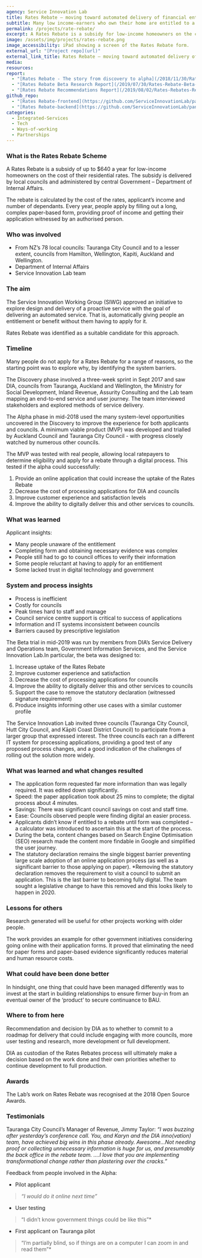 ```yaml
---
agency: Service Innovation Lab
title: Rates Rebate – moving toward automated delivery of financial entitlements
subtitle: Many low income-earners who own their home are entitled to a refund on their rates each year – but many do not claim. Work on this saw significant barriers removed, however progress stopped and started for over two years due to lack of funding and the appetite of some partners to proceed. A Beta was completed mid-2019. Further progress now awaits a decision from the agency that is the custodian of the Rates Rebates process as to whether to move this into BAU.
permalink: /projects/rate-rebate/
excerpt: A Rates Rebate is a subsidy for low-income homeowners on the cost of their residential rates. The subsidy is delivered by local councils and administered by central Government.
image: /assets/img/projects/rates-rebate.png
image_accessibility: iPad showing a screen of the Rates Rebate form.
external_url: "[Project repo](url)"
external_link_title: Rates Rebate – moving toward automated delivery of financial entitlements
media:
resources:
report:
  - "[Rates Rebate - The story from discovery to alpha](/2018/11/30/Rates-Rebate/)"
  - "[Rates Rebate Beta Research Report](/2019/07/30/Rates-Rebate-Beta-Research-Report/)"
  - "[Rates Rebate Recommendations Report](/2019/08/02/Rates-Rebates-Recommendations-Report/)"
github_repo:
  - "[Rates Rebate-frontend](https://github.com/ServiceInnovationLab/pancake-frontend)"
  - "[Rates Rebate-backend](https://github.com/ServiceInnovationLab/pancake-backend)"
categories:
  - Integrated-Services
  - Tech
  - Ways-of-working
  - Partnerships
---
```


### What is the Rates Rebate Scheme

A Rates Rebate is a subsidy of up to $640 a year for low-income homeowners on the cost of their residential rates. The subsidy is delivered by local councils and administered by central Government – Department of Internal Affairs.

The rebate is calculated by the cost of the rates, applicant’s income and number of dependants. Every year, people apply by filling out a long, complex paper-based form, providing proof of income and getting their application witnessed by an authorised person.

### Who was involved

* From NZ’s 78 local councils: Tauranga City Council and to a lesser extent, councils from Hamilton, Wellington, Kapiti, Auckland and Wellington.
* Department of Internal Affairs
* Service Innovation Lab team

### The aim

The Service Innovation Working Group (SIWG) approved an initiative to explore design and delivery of a proactive service with the goal of delivering an automated service. That is, automatically giving people an entitlement or benefit without them having to apply for it.

Rates Rebate was identified as a suitable candidate for this approach.

### Timeline

Many people do not apply for a Rates Rebate for a range of reasons, so the starting point was to explore why, by identifying the system barriers.

The Discovery phase involved a three-week sprint in Sept 2017 and saw DIA, councils from Tauranga, Auckland and Wellington, the Ministry for Social Development, Inland Revenue, Assurity Consulting and the Lab team mapping an end-to-end service and user journey. The team interviewed stakeholders and explored methods of service delivery.

The Alpha phase in mid-2018 used the many system-level opportunities uncovered in the Discovery to improve the experience for both applicants and councils. A minimum viable product (MVP) was developed and trialled by Auckland Council and Tauranga City Council - with progress closely watched by numerous other councils.

The MVP was tested with real people, allowing local ratepayers to determine eligibility and apply for a rebate through a digital process. This tested if the alpha could successfully:

1. Provide an online application that could increase the uptake of the Rates Rebate
2. Decrease the cost of processing applications for DIA and councils
3. Improve customer experience and satisfaction levels
4. Improve the ability to digitally deliver this and other services to councils.

### What was learned

Applicant insights:

* Many people unaware of the entitlement
* Completing form and obtaining necessary evidence was complex
* People still had to go to council offices to verify their information
* Some people reluctant at having to apply for an entitlement
* Some lacked trust in digital technology and government

### System and process insights

* Process is inefficient
* Costly for councils
* Peak times hard to staff and manage
* Council service centre support is critical to success of applications
* Information and IT systems inconsistent between councils
* Barriers caused by prescriptive legislation  

The Beta trial in mid-2019 was run by members from DIA’s Service Delivery and Operations team, Government Information Services, and the Service Innovation Lab.In particular, the beta was designed to:

1. Increase uptake of the Rates Rebate
2. Improve customer experience and satisfaction
3. Decrease the cost of processing applications for councils
4. Improve the ability to digitally deliver this and other services to councils
5. Support the case to remove the statutory declaration (witnessed signature requirement)
6. Produce insights informing other use cases with a similar customer profile

The Service Innovation Lab invited three councils (Tauranga City Council, Hutt City Council, and Kāpiti Coast District Council) to participate from a larger group that expressed interest. The three councils each ran a different IT system for processing applications, providing a good test of any proposed process changes, and a good indication of the challenges of rolling out the solution more widely.

### What was learned and what changes resulted

* The application form requested far more information than was legally required. It was edited down significantly.
* Speed: the paper application took about 25 mins to complete; the digital process about 4 minutes.
* Savings: There was significant council savings on cost and staff time.
* Ease: Councils observed people were finding digital an easier process.
* Applicants didn’t know if entitled to a rebate until form was completed – a calculator was introduced to ascertain this at the start of the process.
* During the beta, content changes based on Search Engine Optimisation (SEO) research made the content more findable in Google and simplified the user journey.
* The statutory declaration remains the single biggest barrier preventing large scale adoption of an online application process (as well as a significant barrier to those applying on paper). *Removing the statutory declaration removes the requirement to visit a council to submit an application. This is the last barrier to becoming fully digital. The team sought a legislative change to have this removed and this looks likely to happen in 2020.

### Lessons for others

Research generated will be useful for other projects working with older people.

The work provides an example for other government initiatives considering going online with their application forms. It proved that eliminating the need for paper forms and paper-based evidence significantly reduces material and human resource costs.

### What could have been done better

In hindsight, one thing that could have been managed differently was to invest at the start in building relationships to ensure firmer buy-in from an eventual owner of the ‘product’ to secure continuance to BAU.

### Where to from here

Recommendation and decision by DIA as to whether to commit to a roadmap for delivery that could include engaging with more councils, more user testing and research, more development or full development.

DIA as custodian of the Rates Rebates process will ultimately make a decision based on the work done and their own priorities whether to continue development to full production.

### Awards

The Lab’s work on Rates Rebate was recognised at the 2018 Open Source Awards.

### Testimonials

Tauranga City Council’s Manager of Revenue, Jimmy Taylor:
*“I was buzzing after yesterday’s conference call. You, and Karyn and the DIA inno(vation) team, have achieved big wins in this phase already. Awesome…Not needing proof or collecting unnecessary information is huge for us, and presumably the back office in the rebate team. ….I love that you are implementing transformational change rather than plastering over the cracks.”*

Feedback from people involved in the Alpha:

* Pilot applicant

> *“I would do it online next time”*

* User testing

> “I didn’t know government things could be like this”*

* First applicant on Tauranga pilot

> “I’m partially blind, so if things are on a computer I can zoom in and read them”*
